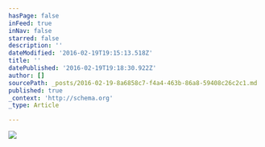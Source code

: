 ```yaml
---
hasPage: false
inFeed: true
inNav: false
starred: false
description: ''
dateModified: '2016-02-19T19:15:13.518Z'
title: ''
datePublished: '2016-02-19T19:18:30.922Z'
author: []
sourcePath: _posts/2016-02-19-8a6858c7-f4a4-463b-86a8-59408c26c2c1.md
published: true
_context: 'http://schema.org'
_type: Article

---
```

![](https://the-grid-user-content.s3-us-west-2.amazonaws.com/7e806f80-902c-41d4-9187-5bf58bf23b5f.jpg)